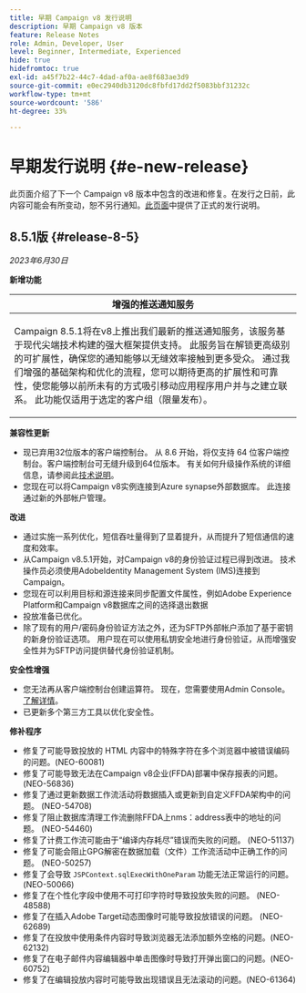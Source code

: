 ```yaml
---
title: 早期 Campaign v8 发行说明
description: 早期 Campaign v8 版本
feature: Release Notes
role: Admin, Developer, User
level: Beginner, Intermediate, Experienced
hide: true
hidefromtoc: true
exl-id: a45f7b22-44c7-4dad-af0a-ae8f683ae3d9
source-git-commit: e0ec2940db3120dc8fbfd17dd2f5083bbf31232c
workflow-type: tm+mt
source-wordcount: '586'
ht-degree: 33%

---
```


# 早期发行说明 {#e-new-release}

此页面介绍了下一个 Campaign v8 版本中包含的改进和修复。在发行之日前，此内容可能会有所变动，恕不另行通知。[此页面](../start/release-notes.md)中提供了正式的发行说明。

## 8.5.1版 {#release-8-5}

_2023年6月30日_

**新增功能**

<table> 
<thead>
<tr> 
<th> <strong>增强的推送通知服务</strong><br /> </th> 
</tr> 
</thead> 
<tbody> 
<tr> 
<td><p>Campaign 8.5.1将在v8上推出我们最新的推送通知服务，该服务基于现代尖端技术构建的强大框架提供支持。 此服务旨在解锁更高级别的可扩展性，确保您的通知能够以无缝效率接触到更多受众。 通过我们增强的基础架构和优化的流程，您可以期待更高的扩展性和可靠性，使您能够以前所未有的方式吸引移动应用程序用户并与之建立联系。 此功能仅适用于选定的客户组（限量发布）。</p>
</td> 
</tr> 
</tbody> 
</table>

**兼容性更新**

* 现已弃用32位版本的客户端控制台。 从 8.6 开始，将仅支持 64 位客户端控制台。客户端控制台可无缝升级到64位版本。 有关如何升级操作系统的详细信息，请参阅此[技术说明](https://experienceleague.adobe.com/docs/campaign/technotes-ac/tn-new/console.html?lang=zh-Hans)。
* 您现在可以将Campaign v8实例连接到Azure synapse外部数据库。 此连接通过新的外部帐户管理。

**改进**

* 通过实施一系列优化，短信吞吐量得到了显着提升，从而提升了短信通信的速度和效率。
* 从Campaign v8.5.1开始，对Campaign v8的身份验证过程已得到改进。 技术操作员必须使用AdobeIdentity Management System (IMS)连接到Campaign。
* 您现在可以利用目标和源连接来同步配置文件属性，例如Adobe Experience Platform和Campaign v8数据库之间的选择退出数据
* 投放准备已优化。
* 除了现有的用户/密码身份验证方法之外，还为SFTP外部帐户添加了基于密钥的新身份验证选项。 用户现在可以使用私钥安全地进行身份验证，从而增强安全性并为SFTP访问提供替代身份验证机制。

**安全性增强**

* 您无法再从客户端控制台创建运算符。 现在，您需要使用Admin Console。 [了解详情](../start/gs-permissions.md)。
* 已更新多个第三方工具以优化安全性。

**修补程序**

* 修复了可能导致投放的 HTML 内容中的特殊字符在多个浏览器中被错误编码的问题。(NEO-60081)
* 修复了可能导致无法在Campaign v8企业(FFDA)部署中保存报表的问题。 (NEO-56836)
* 修复了通过更新数据工作流活动将数据插入或更新到自定义FFDA架构中的问题。 (NEO-54708)
* 修复了阻止数据库清理工作流删除FFDA上nms：address表中的地址的问题。 (NEO-54460)
* 修复了计费工作流可能由于“编译内存耗尽”错误而失败的问题。 (NEO-51137)
* 修复了可能会阻止GPG解密在数据加载（文件）工作流活动中正确工作的问题。 (NEO-50257)
* 修复了会导致 `JSPContext.sqlExecWithOneParam` 功能无法正常运行的问题。(NEO-50066)
* 修复了在个性化字段中使用不可打印字符时导致投放失败的问题。 (NEO-48588)
* 修复了在插入Adobe Target动态图像时可能导致投放错误的问题。 (NEO-62689)
* 修复了在投放中使用条件内容时导致浏览器无法添加额外空格的问题。(NEO-62132)
* 修复了在电子邮件内容编辑器中单击图像时导致打开弹出窗口的问题。(NEO-60752)
* 修复了在编辑投放内容时可能导致出现错误且无法滚动的问题。(NEO-61364)
